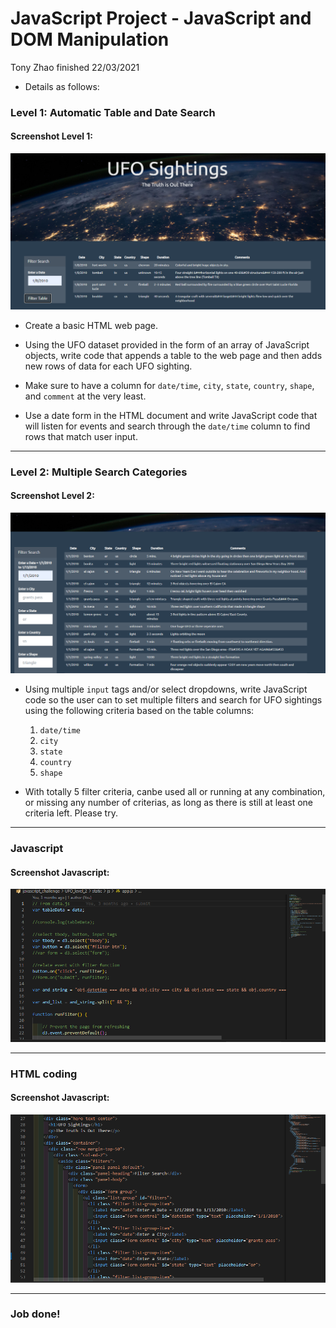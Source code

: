 # JavaScript Project - JavaScript and DOM Manipulation

Tony Zhao finished 22/03/2021 

* Details as follows:

### Level 1: Automatic Table and Date Search

#### Screenshot Level 1:
![Screenshot](images/level1.PNG)

* Create a basic HTML web page.

* Using the UFO dataset provided in the form of an array of JavaScript objects, write code that appends a table to the web page and then adds new rows of data for each UFO sighting.

* Make sure to have a column for `date/time`, `city`, `state`, `country`, `shape`, and `comment` at the very least.

* Use a date form in the HTML document and write JavaScript code that will listen for events and search through the `date/time` column to find rows that match user input.

_ _ _

### Level 2: Multiple Search Categories

#### Screenshot Level 2:
![Screenshot](images/level2.PNG)

* Using multiple `input` tags and/or select dropdowns, write JavaScript code so the user can to set multiple filters and search for UFO sightings using the following criteria based on the table columns:

  1. `date/time`
  2. `city`
  3. `state`
  4. `country`
  5. `shape`
  

* With totally 5 filter criteria, canbe used all or running at any combination, or missing any number of criterias, as long as there is still at least one criteria left. Please try.
   
- - -

### Javascript

#### Screenshot Javascript:
![Javascript](images/coding.PNG)

_ _ _

### HTML coding

#### Screenshot Javascript:
![HTML coding](images/htmlcoding.PNG)

_ _ _


### Job done!

